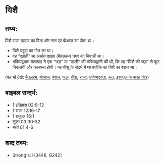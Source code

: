 # यिशै #

## तथ्य: ##

यिशै राजा दाऊद का पिता और रूत एवं बोआज़ का पोता था।

* यिशै यहूदा का गोत्र का था।
* वह “एप्राती” था अर्थात एप्राता (बैतलहम) नगर का निवासी था। 
* भविष्यद्वक्ता यशायाह ने एक “जड़” या “डाली” की भविष्यद्वाणी की थी, कि वह “यिशै की जड़” से फूट निकलेगी और फलवन्त होगी। यह यीशु के संदर्भ में था क्योंकि वह यिशै का वंशज था।

(यह भी देखें: [बैतलहम](../bethlehem.md), [बोआज](../boaz.md), [वंशज](../descendant.md), [फल](../fruit.md), [यीशु](../jesus.md), [राजा](../king.md), [भविष्यद्वक्ता](../prophet.md), [रूत](../ruth.md), [इस्राएल के बारह गोत्र](../12tribesofisrael.md))

## बाइबल सन्दर्भ: ##

* 1 इतिहास 02:9-12
* 1 राजा 12:16-17
* 1 शमूएल 16:1
* लूका 03:30-32
* मत्ती 01:4-6

## शब्द तथ्य: ##

* Strong's: H3448, G2421
